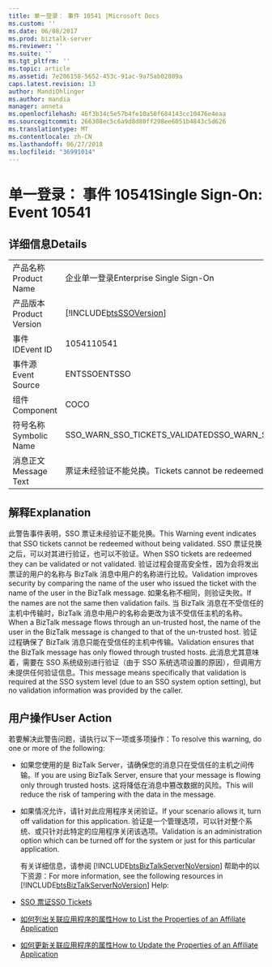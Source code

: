 ```yaml
---
title: 单一登录： 事件 10541 |Microsoft Docs
ms.custom: ''
ms.date: 06/08/2017
ms.prod: biztalk-server
ms.reviewer: ''
ms.suite: ''
ms.tgt_pltfrm: ''
ms.topic: article
ms.assetid: 7e206158-5652-453c-91ac-9a75ab02809a
caps.latest.revision: 13
author: MandiOhlinger
ms.author: mandia
manager: anneta
ms.openlocfilehash: 46f3b34c5e57b4fe10a50f684143cc10476e4eaa
ms.sourcegitcommit: 266308ec5c6a9d8d80ff298ee6051b4843c5d626
ms.translationtype: MT
ms.contentlocale: zh-CN
ms.lasthandoff: 06/27/2018
ms.locfileid: "36991014"
---
```

# <a name="single-sign-on-event-10541"></a><span data-ttu-id="87940-102">单一登录： 事件 10541</span><span class="sxs-lookup"><span data-stu-id="87940-102">Single Sign-On: Event 10541</span></span>
## <a name="details"></a><span data-ttu-id="87940-103">详细信息</span><span class="sxs-lookup"><span data-stu-id="87940-103">Details</span></span>  

|                 |                                                            |
|-----------------|------------------------------------------------------------|
|  <span data-ttu-id="87940-104">产品名称</span><span class="sxs-lookup"><span data-stu-id="87940-104">Product Name</span></span>   |                 <span data-ttu-id="87940-105">企业单一登录</span><span class="sxs-lookup"><span data-stu-id="87940-105">Enterprise Single Sign-On</span></span>                  |
| <span data-ttu-id="87940-106">产品版本</span><span class="sxs-lookup"><span data-stu-id="87940-106">Product Version</span></span> | [!INCLUDE[btsSSOVersion](../includes/btsssoversion-md.md)] |
|    <span data-ttu-id="87940-107">事件 ID</span><span class="sxs-lookup"><span data-stu-id="87940-107">Event ID</span></span>     |                           <span data-ttu-id="87940-108">10541</span><span class="sxs-lookup"><span data-stu-id="87940-108">10541</span></span>                            |
|  <span data-ttu-id="87940-109">事件源</span><span class="sxs-lookup"><span data-stu-id="87940-109">Event Source</span></span>   |                           <span data-ttu-id="87940-110">ENTSSO</span><span class="sxs-lookup"><span data-stu-id="87940-110">ENTSSO</span></span>                           |
|    <span data-ttu-id="87940-111">组件</span><span class="sxs-lookup"><span data-stu-id="87940-111">Component</span></span>    |                             <span data-ttu-id="87940-112">CO</span><span class="sxs-lookup"><span data-stu-id="87940-112">CO</span></span>                             |
|  <span data-ttu-id="87940-113">符号名称</span><span class="sxs-lookup"><span data-stu-id="87940-113">Symbolic Name</span></span>  |               <span data-ttu-id="87940-114">SSO_WARN_SSO_TICKETS_VALIDATED</span><span class="sxs-lookup"><span data-stu-id="87940-114">SSO_WARN_SSO_TICKETS_VALIDATED</span></span>               |
|  <span data-ttu-id="87940-115">消息正文</span><span class="sxs-lookup"><span data-stu-id="87940-115">Message Text</span></span>   |    <span data-ttu-id="87940-116">票证未经验证不能兑换。</span><span class="sxs-lookup"><span data-stu-id="87940-116">Tickets cannot be redeemed without being validated.</span></span>     |

## <a name="explanation"></a><span data-ttu-id="87940-117">解释</span><span class="sxs-lookup"><span data-stu-id="87940-117">Explanation</span></span>  
 <span data-ttu-id="87940-118">此警告事件表明，SSO 票证未经验证不能兑换。</span><span class="sxs-lookup"><span data-stu-id="87940-118">This Warning event indicates that SSO tickets cannot be redeemed without being validated.</span></span> <span data-ttu-id="87940-119">SSO 票证兑换之后，可以对其进行验证，也可以不验证。</span><span class="sxs-lookup"><span data-stu-id="87940-119">When SSO tickets are redeemed they can be validated or not validated.</span></span> <span data-ttu-id="87940-120">验证过程会提高安全性，因为会将发出票证的用户的名称与 BizTalk 消息中用户的名称进行比较。</span><span class="sxs-lookup"><span data-stu-id="87940-120">Validation improves security by comparing the name of the user who issued the ticket with the name of the user in the BizTalk message.</span></span> <span data-ttu-id="87940-121">如果名称不相同，则验证失败。</span><span class="sxs-lookup"><span data-stu-id="87940-121">If the names are not the same then validation fails.</span></span> <span data-ttu-id="87940-122">当 BizTalk 消息在不受信任的主机中传输时，BizTalk 消息中用户的名称会更改为该不受信任主机的名称。</span><span class="sxs-lookup"><span data-stu-id="87940-122">When a BizTalk message flows through an un-trusted host, the name of the user in the BizTalk message is changed to that of the un-trusted host.</span></span> <span data-ttu-id="87940-123">验证过程确保了 BizTalk 消息只能在受信任的主机中传输。</span><span class="sxs-lookup"><span data-stu-id="87940-123">Validation ensures that the BizTalk message has only flowed through trusted hosts.</span></span> <span data-ttu-id="87940-124">此消息尤其意味着，需要在 SSO 系统级别进行验证（由于 SSO 系统选项设置的原因），但调用方未提供任何验证信息。</span><span class="sxs-lookup"><span data-stu-id="87940-124">This message means specifically that validation is required at the SSO system level (due to an SSO system option setting), but no validation information was provided by the caller.</span></span>  

## <a name="user-action"></a><span data-ttu-id="87940-125">用户操作</span><span class="sxs-lookup"><span data-stu-id="87940-125">User Action</span></span>  
 <span data-ttu-id="87940-126">若要解决此警告问题，请执行以下一项或多项操作：</span><span class="sxs-lookup"><span data-stu-id="87940-126">To resolve this warning, do one or more of the following:</span></span>  

- <span data-ttu-id="87940-127">如果您使用的是 BizTalk Server，请确保您的消息只在受信任的主机之间传输。</span><span class="sxs-lookup"><span data-stu-id="87940-127">If you are using BizTalk Server, ensure that your message is flowing only through trusted hosts.</span></span> <span data-ttu-id="87940-128">这将降低在消息中篡改数据的风险。</span><span class="sxs-lookup"><span data-stu-id="87940-128">This will reduce the risk of tampering with the data in the message.</span></span>  

- <span data-ttu-id="87940-129">如果情况允许，请针对此应用程序关闭验证。</span><span class="sxs-lookup"><span data-stu-id="87940-129">If your scenario allows it, turn off validation for this application.</span></span> <span data-ttu-id="87940-130">验证是一个管理选项，可以针对整个系统、或只针对此特定的应用程序关闭该选项。</span><span class="sxs-lookup"><span data-stu-id="87940-130">Validation is an administration option which can be turned off for the system or just for this particular application.</span></span>  

  <span data-ttu-id="87940-131">有关详细信息，请参阅 [!INCLUDE[btsBizTalkServerNoVersion](../includes/btsbiztalkservernoversion-md.md)] 帮助中的以下资源：</span><span class="sxs-lookup"><span data-stu-id="87940-131">For more information, see the following resources in [!INCLUDE[btsBizTalkServerNoVersion](../includes/btsbiztalkservernoversion-md.md)] Help:</span></span>  

- [<span data-ttu-id="87940-132">SSO 票证</span><span class="sxs-lookup"><span data-stu-id="87940-132">SSO Tickets</span></span>](../core/sso-tickets.md)  

- [<span data-ttu-id="87940-133">如何列出关联应用程序的属性</span><span class="sxs-lookup"><span data-stu-id="87940-133">How to List the Properties of an Affiliate Application</span></span>](../core/how-to-list-the-properties-of-an-affiliate-application.md)  

- [<span data-ttu-id="87940-134">如何更新关联应用程序的属性</span><span class="sxs-lookup"><span data-stu-id="87940-134">How to Update the Properties of an Affiliate Application</span></span>](../core/how-to-update-the-properties-of-an-affiliate-application.md)
